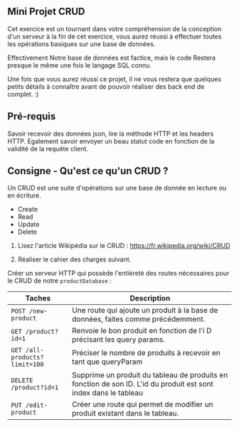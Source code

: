 ## Mini Projet CRUD

Cet exercice est un tournant dans votre compréhension de la conception d'un serveur à la fin de cet exercice, vous aurez réussi à effectuer toutes les opérations basiques sur une base de données. 

Effectivement Notre base de données est factice, mais le code Restera presque le même une fois le langage SQL connu.

Une fois que vous aurez réussi ce projet, il ne vous restera que quelques petits détails à connaître avant de pouvoir réaliser des back end de complet. :)

## Pré-requis

Savoir recevoir des données json, lire la méthode HTTP et les headers HTTP. Egalement savoir envoyer un beau statut code en fonction de la validité de la requête client. 

## Consigne - Qu'est ce qu'un CRUD ?
Un CRUD est une suite d'opérations sur une base de donnée en lecture ou en écriture.

- Create 
- Read
- Update 
- Delete

1. Lisez l'article Wikipédia sur le CRUD : https://fr.wikipedia.org/wiki/CRUD

2. Réaliser le cahier des charges suivant.

Créer un serveur HTTP qui possède l'entièreté des routes nécessaires pour le CRUD de notre `productDatabase` : 

| Taches | Description |
|-|-|
|`POST /new-product`| Une route qui ajoute un produit à la base de données, faites comme précédemment. 
|`GET /product?id=1`| Renvoie le bon produit en fonction de l'i D précisant les query params. 
|`GET /all-products?limit=100`| Préciser le nombre de produits à recevoir en tant que queryParam
|`DELETE /product?id=1`|Supprime un produit du tableau de produits en fonction de son ID. L'id du produit est sont index dans le tableau|
|`PUT /edit-product`| Créer une route qui permet de modifier un produit existant dans le tableau.|
